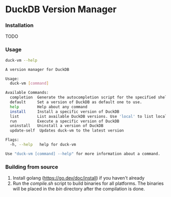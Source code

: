 # DuckDB Version Manager

### Installation

TODO

### Usage
```bash
duck-vm --help

A version manager for DuckDB

Usage:
  duck-vm [command]

Available Commands:
  completion  Generate the autocompletion script for the specified shell
  default     Set a version of DuckDB as default one to use.
  help        Help about any command
  install     Install a specific version of DuckDB
  list        List available DuckDB versions. Use 'local' to list local versions and 'remote' to list remote versions.
  run         Execute a specific version of DuckDB
  uninstall   Uninstall a version of DuckDB
  update-self  Updates duck-vm to the latest version

Flags:
  -h, --help   help for duck-vm

Use "duck-vm [command] --help" for more information about a command.
```

### Building from source

1. Install golang (https://go.dev/doc/install) if you haven't already
2. Run the *compile.sh* script to build binaries for all platforms. The binaries will be placed in the *bin* directory
   after the compilation is done.